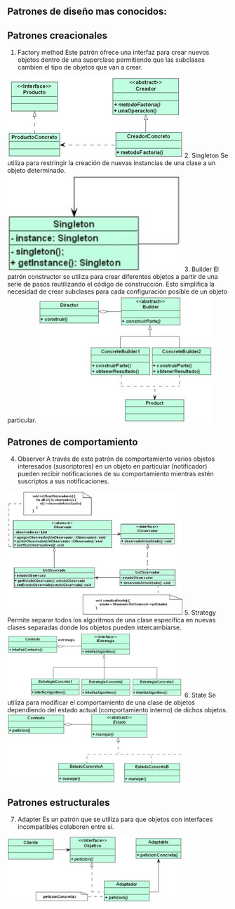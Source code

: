 ## Patrones de diseño mas conocidos:

## Patrones creacionales
1. Factory method
    Este patrón ofrece una interfaz para crear nuevos objetos dentro de una superclase permitiendo que las subclases cambien el tipo de objetos que van a crear.
<img src="imag/factory.jpg" width="400">
2. Singleton
    Se utiliza para restringir la creación de nuevas instancias de una clase a un objeto determinado.
<img src="imag/singleton.jpg" width="400">
3. Builder
    El patrón constructor se utiliza para crear diferentes objetos a partir de una serie de pasos reutilizando el código de construcción. Esto simplifica la necesidad de crear subclases para cada configuración posible de un objeto particular.
<img src="imag/builder.jpg" width="400">

## Patrones de comportamiento
4. Observer
    A través de este patrón de comportamiento varios objetos interesados (suscriptores) en un objeto en particular (notificador) pueden recibir notificaciones de su comportamiento mientras estén suscriptos a sus notificaciones.
<img src="imag/observer.jpg" width="400">
5. Strategy
    Permite separar todos los algoritmos de una clase específica en nuevas clases separadas donde los objetos pueden intercambiarse.
<img src="imag/strategy.jpg" width="400">
6. State
    Se utiliza para modificar el comportamiento de una clase de objetos dependiendo del estado actual (comportamiento interno) de dichos objetos.
<img src="imag/state.jpg" width="400">

## Patrones estructurales
7. Adapter
    Es un patrón que se utiliza para que objetos con interfaces incompatibles colaboren entre sí.
<img src="imag/adapter.jpg" width="400">


